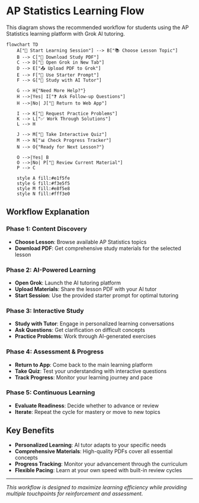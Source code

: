 # AP Statistics Learning Flow

This diagram shows the recommended workflow for students using the AP Statistics learning platform with Grok AI tutoring.

```mermaid
flowchart TD
    A["🎯 Start Learning Session"] --> B["📚 Choose Lesson Topic"]
    B --> C["📄 Download Study PDF"]
    C --> D["🤖 Open Grok in New Tab"]
    D --> E["📤 Upload PDF to Grok"]
    E --> F["💬 Use Starter Prompt"]
    F --> G["🧠 Study with AI Tutor"]

    G --> H{"Need More Help?"}
    H -->|Yes| I["❓ Ask Follow-up Questions"]
    H -->|No| J["🔄 Return to Web App"]

    I --> K["📝 Request Practice Problems"]
    K --> L["✅ Work Through Solutions"]
    L --> H

    J --> M["🎯 Take Interactive Quiz"]
    M --> N["📊 Check Progress Tracker"]
    N --> O{"Ready for Next Lesson?"}

    O -->|Yes| B
    O -->|No| P["📖 Review Current Material"]
    P --> C

    style A fill:#e1f5fe
    style G fill:#f3e5f5
    style M fill:#e8f5e8
    style N fill:#fff3e0
```

## Workflow Explanation

### Phase 1: Content Discovery

- **Choose Lesson**: Browse available AP Statistics topics
- **Download PDF**: Get comprehensive study materials for the selected lesson

### Phase 2: AI-Powered Learning

- **Open Grok**: Launch the AI tutoring platform
- **Upload Materials**: Share the lesson PDF with your AI tutor
- **Start Session**: Use the provided starter prompt for optimal tutoring

### Phase 3: Interactive Study

- **Study with Tutor**: Engage in personalized learning conversations
- **Ask Questions**: Get clarification on difficult concepts
- **Practice Problems**: Work through AI-generated exercises

### Phase 4: Assessment & Progress

- **Return to App**: Come back to the main learning platform
- **Take Quiz**: Test your understanding with interactive questions
- **Track Progress**: Monitor your learning journey and pace

### Phase 5: Continuous Learning

- **Evaluate Readiness**: Decide whether to advance or review
- **Iterate**: Repeat the cycle for mastery or move to new topics

## Key Benefits

- **Personalized Learning**: AI tutor adapts to your specific needs
- **Comprehensive Materials**: High-quality PDFs cover all essential concepts
- **Progress Tracking**: Monitor your advancement through the curriculum
- **Flexible Pacing**: Learn at your own speed with built-in review cycles

---

_This workflow is designed to maximize learning efficiency while providing multiple touchpoints for reinforcement and assessment._
